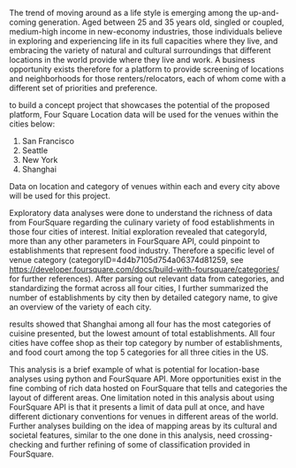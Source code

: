 The trend of moving around as a life style is emerging among the up-and-coming generation. Aged between 25 and 35 years old, singled or coupled, medium-high income in new-economy industries, those individuals believe in exploring and experiencing life in its full capacities where they live, and embracing the variety of natural and cultural surroundings that different locations in the world provide where they live and work. A business opportunity exists therefore for a platform to provide screening of locations and neighborhoods for those renters/relocators, each of whom come with a different set of priorities and preference.

to build a concept project that showcases the potential of the proposed platform, Four Square Location data will be used for the venues within the cities below:
1. San Francisco
2. Seattle
3. New York
4. Shanghai

Data on location and category of venues within each and every city above will be used for this project.

Exploratory data analyses were done to understand the richness of data from FourSquare regarding the culinary variety of food establishments in those four cities of interest. Initial exploration revealed that categoryId, more than any other parameters in FourSquare API, could pinpoint to establishments that represent food industry. Therefore a specific level of venue category (categoryID=4d4b7105d754a06374d81259, see https://developer.foursquare.com/docs/build-with-foursquare/categories/ for further references). After parsing out relevant data from categories, and standardizing the format across all four cities, I further summarized the number of establishments by city then by detailed category name, to give an overview of the variety of each city.

results showed that Shanghai among all four has the most categories of cuisine presented, but the lowest amount of total establishments. All four cities have coffee shop as their top category by number of establishments, and food court among the top 5 categories for all three cities in the US.

This analysis is a brief example of what is potential for location-base analyses using python and FourSquare API. More opportunities exist in the fine combing of rich data hosted on FourSquare that tells and categories the layout of different areas. One limitation noted in this analysis about using FourSquare API is that it presents a limit of data pull at once, and have different dictionary conventions for venues in different areas of the world. Further analyses building on the idea of mapping areas by its cultural and societal features, similar to the one done in this analysis, need crossing-checking and further refining of some of classification provided in FourSquare. 
 
